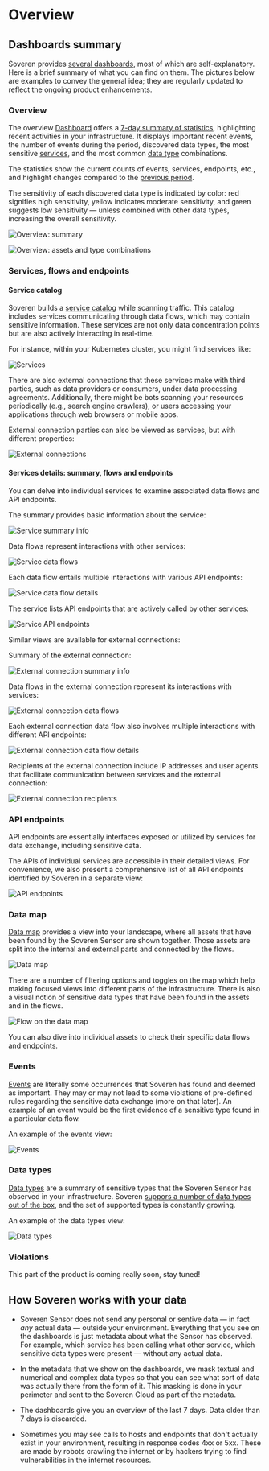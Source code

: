 # Overview

## Dashboards summary

Soveren provides [several dashboards](https://app.soveren.io/), most of which are self-explanatory. Here is a brief summary of what you can find on them. The pictures below are examples to convey the general idea; they are regularly updated to reflect the ongoing product enhancements.

### Overview

The overview [Dashboard](https://app.soveren.io/overview) offers a [7-day summary of statistics](#how-soveren-works-with-your-data), highlighting recent activities in your infrastructure. It displays important recent events, the number of events during the period, discovered data types, the most sensitive [services](#service-catalog), and the most common [data type](#data-types) combinations.

The statistics show the current counts of events, services, endpoints, etc., and highlight changes compared to the [previous period](#how-soveren-works-with-your-data).

The sensitivity of each discovered data type is indicated by color: red signifies high sensitivity, yellow indicates moderate sensitivity, and green suggests low sensitivity — unless combined with other data types, increasing the overall sensitivity.

![Overview: summary](../../img/user-guide/overview-01.png "Overview: summary")

![Overview: assets and type combinations](../../img/user-guide/overview-02.png "Overview: assets and type combinations")

### Services, flows and endpoints

#### Service catalog

Soveren builds a [service catalog](https://app.soveren.io/service-catalog/) while scanning traffic. This catalog includes services communicating through data flows, which may contain sensitive information. These services are not only data concentration points but are also actively interacting in real-time.

For instance, within your Kubernetes cluster, you might find services like:

![Services](../../img/user-guide/services.png "Services")

There are also external connections that these services make with third parties, such as data providers or consumers, under data processing agreements. Additionally, there might be bots scanning your resources periodically (e.g., search engine crawlers), or users accessing your applications through web browsers or mobile apps.

External connection parties can also be viewed as services, but with different properties:

![External connections](../../img/user-guide/external-connections.png "External connections")

#### Services details: summary, flows and endpoints

You can delve into individual services to examine associated data flows and API endpoints.

The summary provides basic information about the service:

![Service summary info](../../img/user-guide/service-summary.png "Service summary info")

Data flows represent interactions with other services:

![Service data flows](../../img/user-guide/service-data-flows.png "Service data flows")

Each data flow entails multiple interactions with various API endpoints:

![Service data flow details](../../img/user-guide/service-data-flow-details.png "Service data flow details")

The service lists API endpoints that are actively called by other services:

![Service API endpoints](../../img/user-guide/service-api-endpoints.png "Service API endpoints")

Similar views are available for external connections:

Summary of the external connection:

![External connection summary info](../../img/user-guide/external-connection-summary.png "External connection summary info")

Data flows in the external connection represent its interactions with services:

![External connection data flows](../../img/user-guide/external-connection-data-flows.png "External connection data flows")

Each external connection data flow also involves multiple interactions with different API endpoints:

![External connection data flow details](../../img/user-guide/external-connection-data-flow-details.png "External connection data flow details")

Recipients of the external connection include IP addresses and user agents that facilitate communication between services and the external connection:

![External connection recipients](../../img/user-guide/external-connection-recipients.png "External connection recipients")

### API endpoints

API endpoints are essentially interfaces exposed or utilized by services for data exchange, including sensitive data.

The APIs of individual services are accessible in their detailed views. For convenience, we also present a comprehensive list of all API endpoints identified by Soveren in a separate view:

![API endpoints](../../img/user-guide/api-endpoints.png "API endpoints")

### Data map

[Data map](https://app.soveren.io/data-map) provides a view into your landscape, where all assets that have been found by the Soveren Sensor are shown together. Those assets are split into the internal and external parts and connected by the flows.

![Data map](../../img/user-guide/data-map-01.png "Data map")

There are a number of filtering options and toggles on the map which help making focused views into different parts of the infrastructure. There is also a visual notion of sensitive data types that have been found in the assets and in the flows.

![Flow on the data map](../../img/user-guide/data-map-02.png "Flow on the data map")

You can also dive into individual assets to check their specific data flows and endpoints.

### Events

[Events](https://app.soveren.io/events) are literally some occurrences that Soveren has found and deemed as important. They may or may not lead to some violations of pre-defined rules regarding the sensitive data exchange (more on that later). An example of an event would be the first evidence of a sensitive type found in a particular data flow.

An example of the events view:

![Events](../../img/user-guide/events-01.png "Events")

### Data types

[Data types](https://app.soveren.io/pii-types) are a summary of sensitive types that the Soveren Sensor has observed in your infrastructure. Soveren [suppors a number of data types out of the box](../data-model/), and the set of supported types is constantly growing.

An example of the data types view:

![Data types](../../img/user-guide/data-types-01.png "Data types")

### Violations

This part of the product is coming really soon, stay tuned!

## How Soveren works with your data

* Soveren Sensor does not send any personal or sentive data — in fact _any_ actual data — outside your environment. Everything that you see on the dashboards is just metadata about what the Sensor has observed. For example, which service has been calling what other service, which sensitive data types were present — without any actual data.

* In the metadata that we show on the dashboards, we mask textual and numerical and complex data types so that you can see what sort of data was actually there from the form of it. This masking is done in your perimeter and sent to the Soveren Cloud as part of the metadata.

* The dashboards give you an overview of the last 7 days. Data older than 7 days is discarded.

* Sometimes you may see calls to hosts and endpoints that don't actually exist in your environment, resulting in response codes 4xx or 5xx. These are made by robots crawling the internet or by hackers trying to find vulnerabilities in the internet resources.
